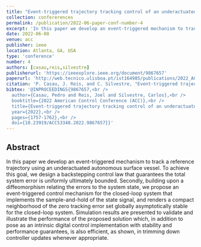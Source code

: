 ```yaml
---
title: "Event-triggered trajectory tracking control of an underactuated autonomous surface vessel"
collection: confererences
permalink: /publication/2022-06-paper-conf-number-4
excerpt: 'In this paper we develop an event-triggered mechanism to track a reference trajectory using an underactuated autonomous surface vessel.'
date: 2022-06-08
venue: acc
publisher: ieee
location: Atlanta, GA, USA
type: 'conference'
number: 4
authors: [casau,reis,silvestre]
publisherurl: 'https://ieeexplore.ieee.org/document/9867657'
paperurl: 'http://web.tecnico.ulisboa.pt/ist164985/publications/2022_ACC_Event-triggered_trajectory_tracking_control_of_an_underactuated_autonomous_surface_vessel.pdf'
citation: 'P. Casau, J. Reis, and C. Silvestre, "Event-triggered trajectory tracking control of an underactuated autonomous surface vessel," 2022 American Control Conference (ACC), 2022, pp. 1757-1762, doi: 10.23919/ACC53348.2022.9867657.'
bibtex: '@INPROCEEDINGS{9867657,<br />
  author={Casau, Pedro and Reis, Joel and Silvestre, Carlos},<br />
  booktitle={2022 American Control Conference (ACC)},<br />
  title={Event-triggered trajectory tracking control of an underactuated autonomous surface vessel},<br />
  year={2022},<br />
  pages={1757-1762},<br />
  doi={10.23919/ACC53348.2022.9867657}}' 
---
```

**Abstract**
---
In this paper we develop an event-triggered mechanism to track a reference trajectory using an underactuated autonomous surface vessel.
To achieve this goal, we design a backstepping control law that guarantees the total system error is uniformly ultimately bounded.
Secondly, building upon a diffeomorphism relating the errors to the system state, we propose an event-triggered control mechanism for the closed-loop system that implements the sample-and-hold of the state signal, and renders a compact neighborhood of the zero tracking error set globally asymptotically stable for the closed-loop system.
Simulation results are presented to validate and illustrate the performance of the proposed solution which, in addition to pose as an intrinsic digital control implementation with stability and performance guarantees, is also efficient, as shown, in trimming down controller updates whenever appropriate.
